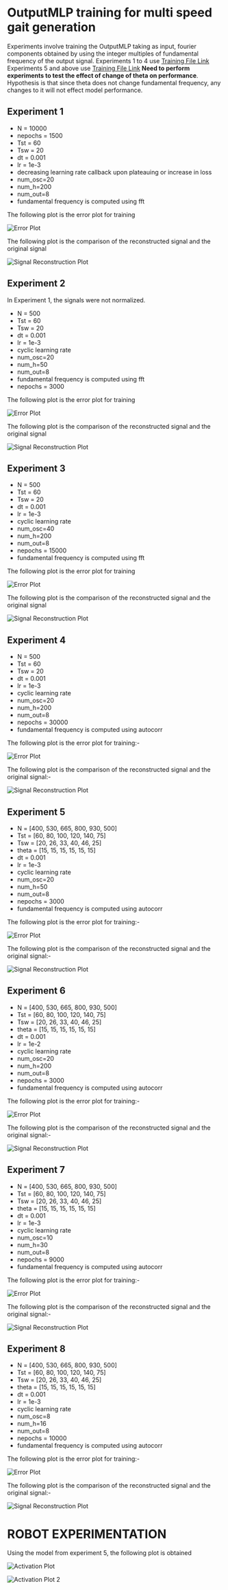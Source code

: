 # OutputMLP training for multi speed gait generation
Experiments involve training the OutputMLP taking as input, fourier components obtained by using the integer multiples of fundamental frequency of the output signal. 
Experiments 1 to 4 use [Training File Link](train.py)
Experiments 5 and above use [Training File Link](train2.py)
**Need to perform experiments to test the effect of change of theta on performance**. Hypothesis is that since theta does not change fundamental frequency, any changes to it will not effect model performance.
## Experiment 1

- N = 10000
- nepochs = 1500 
- Tst = 60
- Tsw = 20
- dt = 0.001
- lr = 1e-3
- decreasing learning rate callback upon plateauing or increase in loss
- num\_osc=20
- num\_h=200
- num\_out=8
- fundamental frequency is computed using fft 

The following plot is the error plot for training

![Error Plot](../images/training_plot_output_mlp_exp2.png)

The following plot is the comparison of the reconstructed signal and the original signal

![Signal Reconstruction Plot](../images/pred_vs_ideal_exp2.png)


## Experiment 2
In Experiment 1, the signals were not normalized. 
- N = 500
- Tst = 60
- Tsw = 20
- dt = 0.001
- lr = 1e-3
- cyclic learning rate
- num\_osc=20
- num\_h=50
- num\_out=8
- fundamental frequency is computed using fft 
- nepochs = 3000

The following plot is the error plot for training

![Error Plot](../images/training_plot_output_mlp_exp2.png)

The following plot is the comparison of the reconstructed signal and the original signal

![Signal Reconstruction Plot](../images/pred_vs_ideal_exp2.png)

## Experiment 3
- N = 500
- Tst = 60
- Tsw = 20
- dt = 0.001
- lr = 1e-3
- cyclic learning rate
- num\_osc=40
- num\_h=200
- num\_out=8
- nepochs = 15000
- fundamental frequency is computed using fft

The following plot is the error plot for training

![Error Plot](../images/training_plot_output_mlp_exp3.png)

The following plot is the comparison of the reconstructed signal and the original signal

![Signal Reconstruction Plot](../images/pred_vs_ideal_exp3.png)

## Experiment 4
- N = 500 
- Tst = 60
- Tsw = 20
- dt = 0.001
- lr = 1e-3
- cyclic learning rate
- num\_osc=20
- num\_h=200
- num\_out=8
- nepochs = 30000
- fundamental frequency is computed using autocorr 

The following plot is the error plot for training:-

![Error Plot](../images/training_plot_output_mlp_exp4.png)

The following plot is the comparison of the reconstructed signal and the original signal:-

![Signal Reconstruction Plot](../images/pred_vs_ideal_exp4.png)

## Experiment 5
- N = [400, 530, 665, 800, 930, 500]
- Tst = [60, 80, 100, 120, 140, 75]
- Tsw = [20, 26, 33, 40, 46, 25]
- theta = [15, 15, 15, 15, 15, 15]
- dt = 0.001
- lr = 1e-3
- cyclic learning rate
- num\_osc=20
- num\_h=50
- num\_out=8
- nepochs = 3000
- fundamental frequency is computed using autocorr

The following plot is the error plot for training:-

![Error Plot](../images/training_plot_output_mlp_exp5.png)

The following plot is the comparison of the reconstructed signal and the original signal:-

![Signal Reconstruction Plot](../images/pred_vs_ideal_exp5.png)

## Experiment 6
- N = [400, 530, 665, 800, 930, 500]
- Tst = [60, 80, 100, 120, 140, 75]
- Tsw = [20, 26, 33, 40, 46, 25]
- theta = [15, 15, 15, 15, 15, 15]
- dt = 0.001
- lr = 1e-2
- cyclic learning rate
- num\_osc=20
- num\_h=200
- num\_out=8
- nepochs = 3000
- fundamental frequency is computed using autocorr

The following plot is the error plot for training:-

![Error Plot](../images/training_plot_output_mlp_exp6.png)

The following plot is the comparison of the reconstructed signal and the original signal:-

![Signal Reconstruction Plot](../images/pred_vs_ideal_exp6.png)

## Experiment 7
- N = [400, 530, 665, 800, 930, 500]
- Tst = [60, 80, 100, 120, 140, 75] 
- Tsw = [20, 26, 33, 40, 46, 25] 
- theta = [15, 15, 15, 15, 15, 15] 
- dt = 0.001
- lr = 1e-3
- cyclic learning rate
- num\_osc=10
- num\_h=30
- num\_out=8
- nepochs = 9000
- fundamental frequency is computed using autocorr

The following plot is the error plot for training:-

![Error Plot](../images/training_plot_output_mlp_exp7.png)

The following plot is the comparison of the reconstructed signal and the original signal:-

![Signal Reconstruction Plot](../images/pred_vs_ideal_exp7.png)

## Experiment 8
- N = [400, 530, 665, 800, 930, 500]
- Tst = [60, 80, 100, 120, 140, 75] 
- Tsw = [20, 26, 33, 40, 46, 25] 
- theta = [15, 15, 15, 15, 15, 15] 
- dt = 0.001
- lr = 1e-3
- cyclic learning rate
- num\_osc=8
- num\_h=16
- num\_out=8
- nepochs = 10000
- fundamental frequency is computed using autocorr

The following plot is the error plot for training:-

![Error Plot](../images/training_plot_output_mlp_exp8.png)

The following plot is the comparison of the reconstructed signal and the original signal:-

![Signal Reconstruction Plot](../images/pred_vs_ideal_exp8.png)

# ROBOT EXPERIMENTATION
Using the model from experiment 5, the following plot is obtained

![Activation Plot](../images/hip-hip-activation.png)

![Activation Plot 2](../images/hip-knee-activation.png)
